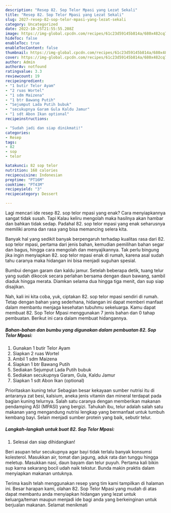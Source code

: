 ```yaml
---
description: "Resep 82. Sop Telor Mpasi yang Lezat Sekali"
title: "Resep 82. Sop Telor Mpasi yang Lezat Sekali"
slug: 2027-resep-82-sop-telor-mpasi-yang-lezat-sekali
category: Uncategorized
date: 2022-10-25T21:55:55.208Z
image: https://img-global.cpcdn.com/recipes/61c23d59145b814a/680x482cq70/82-sop-telor-mpasi-foto-resep-utama.jpg
hideToc: false
enableToc: true
enableTocContent: false
thumbnail: https://img-global.cpcdn.com/recipes/61c23d59145b814a/680x482cq70/82-sop-telor-mpasi-foto-resep-utama.jpg
cover: https://img-global.cpcdn.com/recipes/61c23d59145b814a/680x482cq70/82-sop-telor-mpasi-foto-resep-utama.jpg
author: Admin
authorAv: notfound
ratingvalue: 3.3
reviewcount: 19
recipeingredient:
- "1 butir Telor Ayam"
- "2 ruas Wortel"
- "1 sdm Maizena"
- "1 btr Bawang Putih"
- "Sejumput Lada Putih bubuk"
- "secukupnya Garam Gula Kaldu Jamur"
- "1 sdt Abon Ikan optional"
recipeinstructions:

- "Sudah jadi dan siap dinikmati!"
categories:
- Resep
tags:
- 82
- sop
- telor

katakunci: 82 sop telor 
nutrition: 168 calories
recipecuisine: Indonesian
preptime: "PT16M"
cooktime: "PT43M"
recipeyield: "3"
recipecategory: Dessert

---
```



Lagi mencari ide resep 82. sop telor mpasi yang enak? Cara menyiapkannya sangat tidak susah. Tapi Kalau keliru mengolah maka hasilnya akan hambar dan bahkan tidak sedap. Padahal 82. sop telor mpasi yang enak seharusnya memiliki aroma dan rasa yang bisa memancing selera kita.


Banyak hal yang sedikit banyak berpengaruh terhadap kualitas rasa dari 82. sop telor mpasi, pertama dari jenis bahan, kemudian pemilihan bahan segar dan bagus, hingga cara mengolah dan menyajikannya. Tak perlu bingung jika ingin menyiapkan 82. sop telor mpasi enak di rumah, karena asal sudah tahu caranya maka hidangan ini bisa menjadi suguhan spesial.

Bumbui dengan garam dan kaldu jamur. Setelah beberapa detik, tuang telur yang sudah dikocok secara perlahan bersama dengan daun bawang, sambil diaduk hingga merata. Diamkan selama dua hingga tiga menit, dan sup siap disajikan.


Nah, kali ini kita coba, yuk, ciptakan 82. sop telor mpasi sendiri di rumah. Tetap dengan bahan yang sederhana, hidangan ini dapat memberi manfaat dalam membantu menjaga kesehatan tubuhmu sekeluarga. Kamu dapat membuat 82. Sop Telor Mpasi menggunakan 7 jenis bahan dan 0 tahap pembuatan. Berikut ini cara dalam membuat hidangannya.

<!--inarticleads1-->

##### Bahan-bahan dan bumbu yang digunakan dalam pembuatan 82. Sop Telor Mpasi:

1. Gunakan 1 butir Telor Ayam
1. Siapkan 2 ruas Wortel
1. Ambil 1 sdm Maizena
1. Siapkan 1 btr Bawang Putih
1. Sediakan Sejumput Lada Putih bubuk
1. Sediakan secukupnya Garam, Gula, Kaldu Jamur
1. Siapkan 1 sdt Abon Ikan (optional)


Prioritaskan kuning telur Sebagian besar kekayaan sumber nutrisi itu di antaranya zat besi, kalsium, aneka jenis vitamin dan mineral terdapat pada bagian kuning telurnya. Salah satu caranya dengan memberikan makanan pendamping ASI (MPASI) yang bergizi. Tahukah ibu, telur adalah salah satu makanan yang mengandung nutrisi lengkap yang bermanfaat untuk tumbuh kembang bayi. Selain menjadi sumber protein yang baik, sebutir telur. 

<!--inarticleads2-->

##### Langkah-langkah untuk buat 82. Sop Telor Mpasi:


1. Selesai dan siap dihidangkan!

Beri asupan telur secukupnya agar bayi tidak terlalu banyak konsumsi kolesterol. Masukkan air, tomat dan jagung, aduk rata dan tunggu hingga meletup. Masukkan nasi, daun bayam dan telur puyuh. Pertama kali bikin sup karna sekarang bocil udah naik tekstur. Bunda makin praktis dalam menyiapkan makanan untuknya. 

Terima kasih telah menggunakan resep yang tim kami tampilkan di halaman ini. Besar harapan kami, olahan 82. Sop Telor Mpasi yang mudah di atas dapat membantu anda menyiapkan hidangan yang lezat untuk keluarga/teman maupun menjadi ide bagi anda yang berkeinginan untuk berjualan makanan. Selamat menikmati

